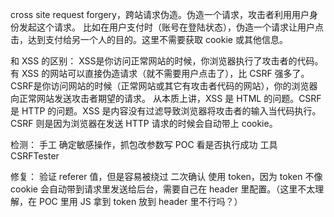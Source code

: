cross site request forgery，跨站请求伪造。伪造一个请求，攻击者利用用户身份发起这个请求。
比如在用户支付时（账号在登陆状态），伪造一个请求让用户点击，达到支付给另一个人的目的。这里不需要获取 cookie 或其他信息。

和 XSS 的区别：
    XSS是你访问正常网站的时候，你浏览器执行了攻击者的代码。有 XSS 的网站可以直接伪造请求（就不需要用户点击了），比 CSRF 强多了。
    CSRF是你访问网站的时候（正常网站或其它有攻击者代码的网站），你的浏览器向正常网站发送攻击者期望的请求。
    从本质上讲，XSS 是 HTML 的问题。CSRF 是 HTTP 的问题。XSS 是内容没有过滤导致浏览器将攻击者的输入当代码执行。CSRF 则是因为浏览器在发送 HTTP 请求的时候会自动带上 cookie。
    
    
检测：
    手工
        确定敏感操作，抓包改参数写 POC 看是否执行成功
    工具
        CSRFTester

修复：
    验证 referer 值，但是容易被绕过
    二次确认
    使用 token，因为 token 不像 cookie 会自动带到请求里发送给后台，需要自己在 header 里配置。（这里不太理解，在 POC 里用 JS 拿到 token 放到 header 里不行吗？）
    
